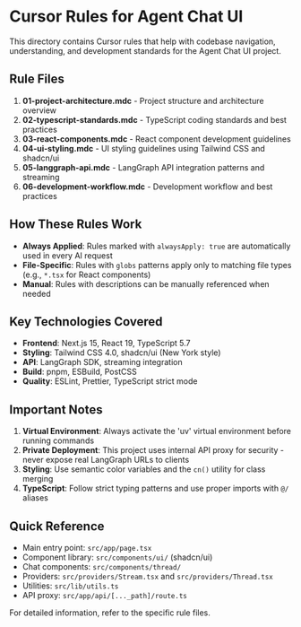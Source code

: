 # Cursor Rules for Agent Chat UI

This directory contains Cursor rules that help with codebase navigation, understanding, and development standards for the Agent Chat UI project.

## Rule Files

1. **01-project-architecture.mdc** - Project structure and architecture overview
2. **02-typescript-standards.mdc** - TypeScript coding standards and best practices
3. **03-react-components.mdc** - React component development guidelines
4. **04-ui-styling.mdc** - UI styling guidelines using Tailwind CSS and shadcn/ui
5. **05-langgraph-api.mdc** - LangGraph API integration patterns and streaming
6. **06-development-workflow.mdc** - Development workflow and best practices

## How These Rules Work

- **Always Applied**: Rules marked with `alwaysApply: true` are automatically used in every AI request
- **File-Specific**: Rules with `globs` patterns apply only to matching file types (e.g., `*.tsx` for React components)
- **Manual**: Rules with descriptions can be manually referenced when needed

## Key Technologies Covered

- **Frontend**: Next.js 15, React 19, TypeScript 5.7
- **Styling**: Tailwind CSS 4.0, shadcn/ui (New York style)
- **API**: LangGraph SDK, streaming integration
- **Build**: pnpm, ESBuild, PostCSS
- **Quality**: ESLint, Prettier, TypeScript strict mode

## Important Notes

1. **Virtual Environment**: Always activate the 'uv' virtual environment before running commands
2. **Private Deployment**: This project uses internal API proxy for security - never expose real LangGraph URLs to clients
3. **Styling**: Use semantic color variables and the `cn()` utility for class merging
4. **TypeScript**: Follow strict typing patterns and use proper imports with `@/` aliases

## Quick Reference

- Main entry point: `src/app/page.tsx`
- Component library: `src/components/ui/` (shadcn/ui)
- Chat components: `src/components/thread/`
- Providers: `src/providers/Stream.tsx` and `src/providers/Thread.tsx`
- Utilities: `src/lib/utils.ts`
- API proxy: `src/app/api/[..._path]/route.ts`

For detailed information, refer to the specific rule files.
